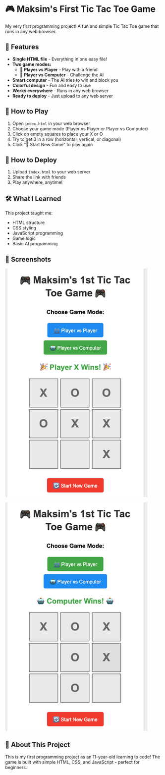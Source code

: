 # 🎮 Maksim's First Tic Tac Toe Game

My very first programming project! A fun and simple Tic Tac Toe game that runs in any web browser.

## 🌟 Features

- **Single HTML file** - Everything in one easy file!
- **Two game modes:**
  - 👥 **Player vs Player** - Play with a friend
  - 🤖 **Player vs Computer** - Challenge the AI
- **Smart computer** - The AI tries to win and block you
- **Colorful design** - Fun and easy to use
- **Works everywhere** - Runs in any web browser
- **Ready to deploy** - Just upload to any web server

## 🎯 How to Play

1. Open `index.html` in your web browser
2. Choose your game mode (Player vs Player or Player vs Computer)
3. Click on empty squares to place your X or O
4. Try to get 3 in a row (horizontal, vertical, or diagonal)
5. Click "🔄 Start New Game" to play again

## 🚀 How to Deploy

1. Upload `index.html` to your web server
2. Share the link with friends
3. Play anywhere, anytime!

## 🛠️ What I Learned

This project taught me:
- HTML structure
- CSS styling
- JavaScript programming
- Game logic
- Basic AI programming

## 📸 Screenshots

![Game Screenshot](images/game-screenshot.png)

![Player vs Computer](images/vs-computer.png)



## 🎉 About This Project

This is my first programming project as an 11-year-old learning to code! The game is built with simple HTML, CSS, and JavaScript - perfect for beginners.
